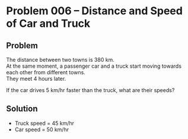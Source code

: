 # Problem 006 – Distance and Speed of Car and Truck

## Problem
The distance between two towns is 380 km.  
At the same moment, a passenger car and a truck start moving towards each other from different towns.  
They meet 4 hours later.  

If the car drives 5 km/hr faster than the truck, what are their speeds?

## Solution
- Truck speed = 45 km/hr 
- Car speed = 50 km/hr